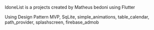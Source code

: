 

IdoneList is a projects created by Matheus bedoni using Flutter

Using Design Pattern MVP,
 SqLite,
 simple_animations,
 table_calendar,
 path_provider,
 splashscreen,
 firebase_admob
